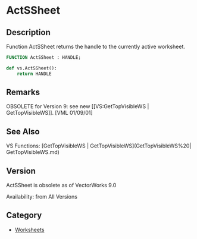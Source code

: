 # ActSSheet

## Description
Function ActSSheet returns the handle to the currently active worksheet.

```pascal
FUNCTION ActSSheet : HANDLE;
```

```python
def vs.ActSSheet():
    return HANDLE
```

## Remarks
OBSOLETE for Version 9: see new [[VS:GetTopVisibleWS | GetTopVisibleWS]]. [VML 01/09/01]

## See Also
VS Functions:
[GetTopVisibleWS | GetTopVisibleWS](GetTopVisibleWS%20| GetTopVisibleWS.md)

## Version
ActSSheet is obsolete as of VectorWorks 9.0

Availability: from All Versions

## Category
* [Worksheets](../Categories/Worksheets.md)
